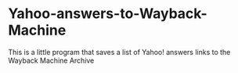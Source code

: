 # Yahoo-answers-to-Wayback-Machine
This is a little program that saves a list of Yahoo! answers links to the Wayback Machine Archive
